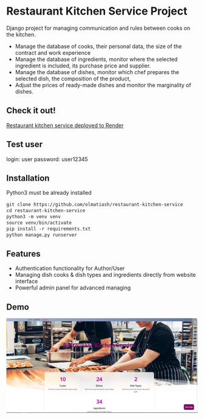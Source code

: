 # Restaurant Kitchen Service Project

Django project for managing communication and rules between cooks on the kitchen.
* Manage the database of cooks, their personal data, the size of the contract and work experience
* Manage the database of ingredients, monitor where the selected ingredient is included, its purchase price and supplier.
* Manage the database of dishes, monitor which chef prepares the selected dish, the composition of the product, 
* Adjust the prices of ready-made dishes and monitor the marginality of dishes.



## Check it out!

[Restaurant kitchen service deployed to Render](https://restaurant-kitchen-service-3bui.onrender.com)

## Test user

login: user
password: user12345

## Installation

Python3 must be already installed

``` shell
git clone https://github.com/olmatiash/restaurant-kitchen-service
cd restaurant-kitchen-service
python3 -m venv venv
source venv/bin/activate
pip install -r requirements.txt
python manage.py runserver
```

## Features

* Authentication functionality for Author/User
* Managing dish cooks & dish types and ingredients directly from website interface
* Powerful admin panel for advanced managing

## Demo

![Website Interface](demo.PNG)